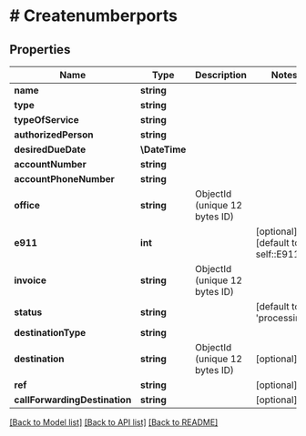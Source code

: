 # # Createnumberports

## Properties

Name | Type | Description | Notes
------------ | ------------- | ------------- | -------------
**name** | **string** |  |
**type** | **string** |  |
**typeOfService** | **string** |  |
**authorizedPerson** | **string** |  |
**desiredDueDate** | **\DateTime** |  |
**accountNumber** | **string** |  |
**accountPhoneNumber** | **string** |  |
**office** | **string** | ObjectId (unique 12 bytes ID) |
**e911** | **int** |  | [optional] [default to self::E911_0]
**invoice** | **string** | ObjectId (unique 12 bytes ID) |
**status** | **string** |  | [default to 'processing']
**destinationType** | **string** |  |
**destination** | **string** | ObjectId (unique 12 bytes ID) | [optional]
**ref** | **string** |  | [optional]
**callForwardingDestination** | **string** |  | [optional]

[[Back to Model list]](../../README.md#models) [[Back to API list]](../../README.md#endpoints) [[Back to README]](../../README.md)
